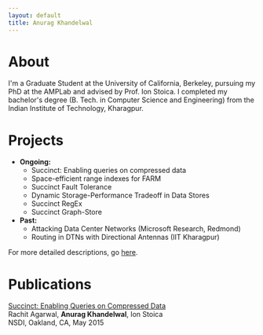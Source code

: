 ```yaml
---
layout: default
title: Anurag Khandelwal
---
```

# About

I'm a Graduate Student at the University of California, Berkeley, pursuing my 
PhD at the AMPLab and advised by Prof. Ion Stoica. I completed my bachelor's 
degree (B. Tech. in Computer Science and Engineering) from the Indian Institute 
of Technology, Kharagpur.

# Projects
- **Ongoing:**
    - Succinct: Enabling queries on compressed data
	- Space-efficient range indexes for FARM
	- Succinct Fault Tolerance
	- Dynamic Storage-Performance Tradeoff in Data Stores
	- Succinct RegEx
	- Succinct Graph-Store
- **Past:**
	- Attacking Data Center Networks (Microsoft Research, Redmond)
	- Routing in DTNs with Directional Antennas (IIT Kharagpur)

For more detailed descriptions, go [here](/projects).

# Publications
[Succinct: Enabling Queries on Compressed Data](https://www.usenix.org/system/files/conference/nsdi15/nsdi15-paper-agarwal.pdf)<br>
Rachit Agarwal, **Anurag Khandelwal**, Ion Stoica<br>
NSDI, Oakland, CA, May 2015
